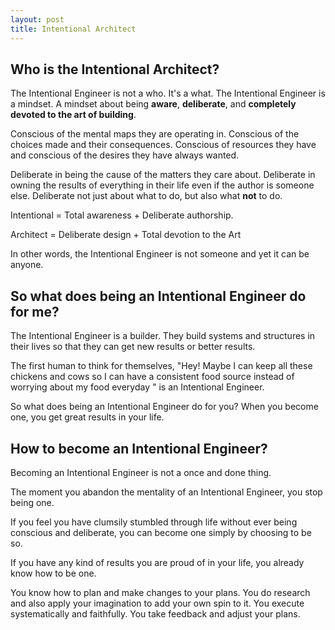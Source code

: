 ```yaml
---
layout: post
title: Intentional Architect
---
```


## Who is the Intentional Architect?
The Intentional Engineer is not a who. It's a what. The Intentional Engineer is a mindset. A mindset about being **aware**, **deliberate**, and **completely devoted to the art of building**.

Conscious of the mental maps they are operating in. Conscious of the choices made and their consequences. Conscious of resources they have and conscious of the desires they have always wanted.

Deliberate in being the cause of the matters they care about. Deliberate in owning the results of everything in their life even if the author is someone else. Deliberate not just about what to do, but also what **not** to do.

Intentional = Total awareness + Deliberate authorship.

Architect = Deliberate design + Total devotion to the Art

In other words, the Intentional Engineer is not someone and yet it can be anyone.

## So what does being an Intentional Engineer do for me?

The Intentional Engineer is a builder. They build systems and structures in their lives so that they can get new results or better results.

The first human to think for themselves, "Hey! Maybe I can keep all these chickens and cows so I can have a consistent food source instead of worrying about my food everyday " is an Intentional Engineer.

So what does being an Intentional Engineer do for you? When you become one, you get great results in your life.

## How to become an Intentional Engineer?

Becoming an Intentional Engineer is not a once and done thing.

The moment you abandon the mentality of an Intentional Engineer, you stop being one.

If you feel you have clumsily stumbled through life without ever being conscious and deliberate, you can become one simply by choosing to be so.

If you have any kind of results you are proud of in your life, you already know how to be one.

You know how to plan and make changes to your plans. You do research and also apply your imagination to add your own spin to it. You execute systematically and faithfully. You take feedback and adjust your plans.

